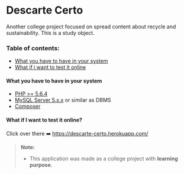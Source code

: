 Descarte Certo
===================
Another college project focused on spread content about recycle and sustainability. This is a study object.

### Table of contents:
- [What you have to have in your system](#what-you-have-to-have-in-your-system)
- [What if i want to test it online](#what-if-i-want-to-test-it-online)

#### What you have to have in your system
 * [PHP >= 5.6.4](http://php.net/downloads.php)
 * [MySQL Server 5.x.x](http://dev.mysql.com/downloads/mysql/) or similar as DBMS
 * [Composer](https://getcomposer.org/download/)

#### What if I want to test it online?
Click over there :arrow_right: <https://descarte-certo.herokuapp.com/>

> **Note:**
>
> - This application was made as a college project with **learning purpose**.
